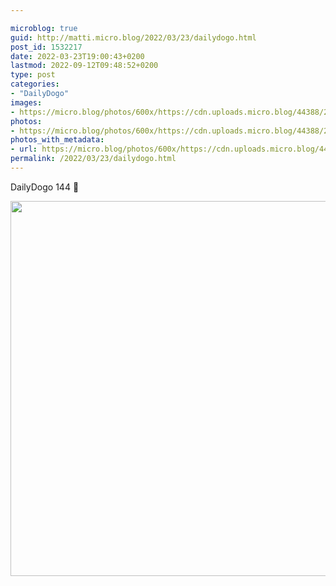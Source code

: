 ```yaml
---

microblog: true
guid: http://matti.micro.blog/2022/03/23/dailydogo.html
post_id: 1532217
date: 2022-03-23T19:00:43+0200
lastmod: 2022-09-12T09:48:52+0200
type: post
categories:
- "DailyDogo"
images:
- https://micro.blog/photos/600x/https://cdn.uploads.micro.blog/44388/2022/b423be903b.jpg
photos:
- https://micro.blog/photos/600x/https://cdn.uploads.micro.blog/44388/2022/b423be903b.jpg
photos_with_metadata:
- url: https://micro.blog/photos/600x/https://cdn.uploads.micro.blog/44388/2022/b423be903b.jpg
permalink: /2022/03/23/dailydogo.html
---
```

DailyDogo 144 🐶

<img src="/media/uploads/2022/b423be903b.jpg" width="600" height="600" alt="" />
